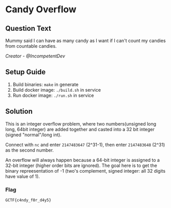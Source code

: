 # Candy Overflow

## Question Text

Mummy said I can have as many candy as I want if I can't count my candies from countable candies.

*Creator - @IncompetentDev*

## Setup Guide
1. Build binaries: `make` in generate
2. Build docker image: `./build.sh` in service
3. Run docker image: `./run.sh` in service

## Solution
This is an integer overflow problem, where two numbers(unsigned long long, 64bit integer) are added together and casted into a 32 bit integer (signed "normal"/long int).

Connect with `nc` and enter `2147483647` (2^31-1), then enter `2147483648` (2^31) as the second number. 

An overflow will always happen because a 64-bit integer is assigned to a 32-bit integer (higher order bits are ignored). The goal here is to get the binary repreesentation of -1 (two's complement, signed integer: all 32 digits have value of 1). 

### Flag
`GCTF{c4ndy_f0r_d4y5}`

